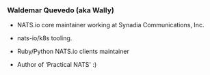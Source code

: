 ### Waldemar Quevedo (aka Wally)

- NATS.io core maintainer working at Synadia Communications, Inc.

- nats-io/k8s tooling.

- Ruby/Python NATS.io clients maintainer

- Author of ‘Practical NATS' :)
